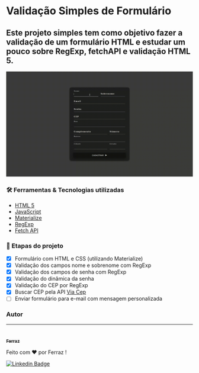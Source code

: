 # Validação Simples de Formulário 

## Este projeto simples tem como objetivo fazer a validação de um formulário HTML e estudar um pouco sobre RegExp, fetchAPI e validação HTML 5.

<img src="https://github.com/afaferz/validacao-formulario/blob/main/assets/img/validacao.gif">

### 🛠 Ferramentas & Tecnologias utilizadas

- [HTML 5](https://developer.mozilla.org/pt-BR/docs/Web/Guide/HTML/HTML5)
- [JavaScript](https://developer.mozilla.org/pt-BR/docs/Web/JavaScript)
- [Materialize](https://materializecss.com/)
- [RegExp](https://developer.mozilla.org/pt-BR/docs/Web/JavaScript/Reference/Global_Objects/RegExp)
- [Fetch API](https://developer.mozilla.org/en-US/docs/Web/API/Fetch_API)

### 🏁 Etapas do projeto 

- [X] Formulário com HTML e CSS (utilizando Materialize)
- [X] Validação dos campos nome e sobrenome com RegExp
- [X] Validação dos campos de senha com RegExp
- [X] Validação do dinâmica da senha
- [X] Validação do CEP por RegExp
- [X] Buscar CEP pela API [Via Cep](https://viacep.com.br/)
- [ ] Enviar formulário para e-mail com mensagem personalizada

### Autor
---

<a href="https://afaferz.ml">
 <img style="border-radius: 50%;" src="https://avatars.githubusercontent.com/u/66867161?s=460&u=6000ce2d9cd4fb7b28a638d800804f1c50ec7b10&v=4" width="100px;" alt=""/>
 <br />
 <sub><b>Ferraz</b></sub></a><a href="https://afaferz.ml" title="Site"></a>


Feito com ❤️ por Ferraz !

[![Linkedin Badge](https://img.shields.io/badge/-Ferraz-blue?style=flat-square&logo=Linkedin&logoColor=white&link=https://www.linkedin.com/in/afaferz/)](https://www.linkedin.com/in/afaferz/) 
